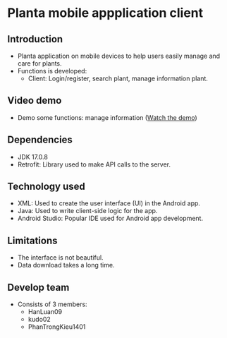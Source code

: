 # Planta mobile appplication client
## Introduction
- Planta application on mobile devices to help users easily manage and care for plants.
- Functions is developed:
  - Client: Login/register, search plant, manage information plant.
## Video demo 
- Demo some functions: manage information ([Watch the demo](https://drive.google.com/file/d/1a_1GBlKsZfzqKzZYhDprwbVssqUPlE2b/view?usp=drive_link))
## Dependencies
- JDK 17.0.8
- Retrofit: Library used to make API calls to the server.
## Technology used
- XML: Used to create the user interface (UI) in the Android app.
- Java: Used to write client-side logic for the app.
- Android Studio: Popular IDE used for Android app development.
## Limitations
- The interface is not beautiful.
- Data download takes a long time.
## Develop team
- Consists of 3 members:
  - HanLuan09
  - kudo02
  - PhanTrongKieu1401

